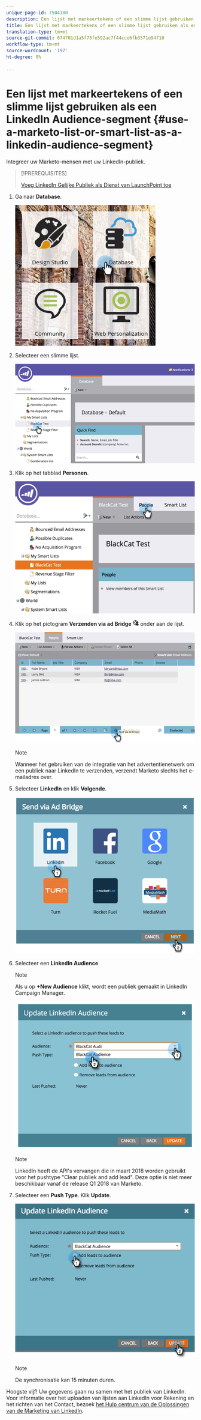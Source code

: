 ```yaml
---
unique-page-id: 7504180
description: Een lijst met markeertekens of een slimme lijst gebruiken als een LinkedIn Audience-segment - Marketo Docs - Productdocumentatie
title: Een lijst met markeertekens of een slimme lijst gebruiken als een segment voor LinkedIn-publiek
translation-type: tm+mt
source-git-commit: 074701d1a5f75fe592ac7f44cce6fb3571e94710
workflow-type: tm+mt
source-wordcount: '197'
ht-degree: 0%

---
```



# Een lijst met markeertekens of een slimme lijst gebruiken als een LinkedIn Audience-segment {#use-a-marketo-list-or-smart-list-as-a-linkedin-audience-segment}

Integreer uw Marketo-mensen met uw LinkedIn-publiek.

>[!PREREQUISITES]
>
>[Voeg LinkedIn Gelijke Publiek als Dienst van LaunchPoint toe](/help/marketo/product-docs/demand-generation/ad-network-integrations/add-linkedin-matched-audiences-as-a-launchpoint-service.md)

1. Ga naar **Database**.

   ![](assets/db.png)

1. Selecteer een slimme lijst.

   ![](assets/two.png)

1. Klik op het tabblad **Personen**.

   ![](assets/three-1.png)

1. Klik op het pictogram **Verzenden via ad Bridge** ![—](assets/image2015-4-20-18-3a18-3a41.png) onder aan de lijst.

   ![](assets/four-1.png)

   >[!NOTE]
   >
   >Wanneer het gebruiken van de integratie van het advertentienetwerk om een publiek naar LinkedIn te verzenden, verzendt Marketo slechts het e-mailadres over.

1. Selecteer **LinkedIn** en klik **Volgende**.

   ![](assets/image2015-4-20-18-3a7-3a19.png)

1. Selecteer een **LinkedIn Audience**.

   >[!NOTE]
   >
   >Als u op **+New Audience** klikt, wordt een publiek gemaakt in LinkedIn Campaign Manager.

   ![](assets/6.png)

   >[!NOTE]
   >
   >LinkedIn heeft de API&#39;s vervangen die in maart 2018 worden gebruikt voor het pushtype &quot;Clear publiek and add lead&quot;. Deze optie is niet meer beschikbaar vanaf de release Q1 2018 van Marketo.

1. Selecteer een **Push Type**. Klik **Update**.

   ![](assets/7.png)

   >[!NOTE]
   >
   >De synchronisatie kan 15 minuten duren.

Hoogste vijf! Uw gegevens gaan nu samen met het publiek van LinkedIn. Voor informatie over het uploaden van lijsten aan LinkedIn voor Rekening en het richten van het Contact, bezoek [het Hulp centrum van de Oplossingen van de Marketing van LinkedIn](https://www.linkedin.com/help/lms/answer/73938?query=ad%20segment).
